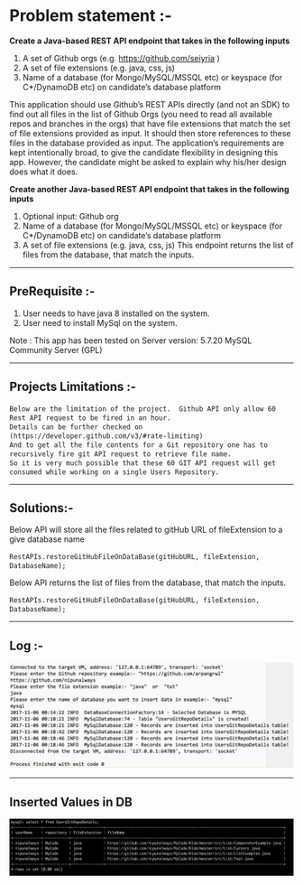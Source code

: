 Problem statement :-
===

**Create a Java-based REST API endpoint that takes in the following inputs**

1. A set of Github orgs (e.g. https://github.com/seiyria )
2. A set of file extensions (e.g. java, css, js)
3. Name of a database (for Mongo/MySQL/MSSQL etc) or keyspace (for C*/DynamoDB etc) on
candidate’s database platform

This application should use Github’s REST APIs directly (and not​ an SDK) to find out all files in the list of
Github Orgs (you need to read all available repos and branches in the orgs) that have file extensions that
match the set of file extensions provided as input. It should then store references to these files in the
database provided as input.
The application’s requirements are kept intentionally broad, to give the candidate flexibility in designing
this app. However, the candidate might be asked to explain why​ his/her design does what it does.

**Create another Java-based REST API endpoint that takes in the following inputs**
1. Optional input: Github org
2. Name of a database (for Mongo/MySQL/MSSQL etc) or keyspace (for C*/DynamoDB etc) on
candidate’s database platform
3. A set of file extensions (e.g. java, css, js)
This endpoint returns the list of files from the database, that match the inputs.

---

PreRequisite :-
---

1. User needs to have java 8 installed on the system.
2. User need to install MySql on the system.

Note : This app has been tested on Server version: 5.7.20 MySQL Community Server (GPL)

---

Projects Limitations :-
---
```
Below are the limitation of the project.  Github API only allow 60 Rest API request to be fired in an hour.
Details can be further checked on (https://developer.github.com/v3/#rate-limiting)
And to get all the file contents for a Git repository one has to recursively fire git API request to retrieve file name.
So it is very much possible that these 60 GIT API request will get consumed while working on a single Users Repository.
```

---

Solutions:-
---
Below API will store all the files related to gitHub URL of fileExtension to a give database name
```
RestAPIs.restoreGitHubFileOnDataBase(gitHubURL, fileExtension, DatabaseName);
```


Below API returns the list of files from the database, that match the inputs.
```
RestAPIs.restoreGitHubFileOnDataBase(gitHubURL, fileExtension, DatabaseName);
```

---

Log :-
---
![](image/Log_screenshot.png)


---

Inserted Values in DB
---

![](image/DB_data_screenshot.png)